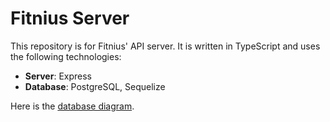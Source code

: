 # Fitnius Server

This repository is for Fitnius' API server. It is written in TypeScript and uses the following technologies:

- **Server**: Express
- **Database**: PostgreSQL, Sequelize

Here is the [database diagram](https://dbdiagram.io/d/5d424bdbced98361d6dd329f).
